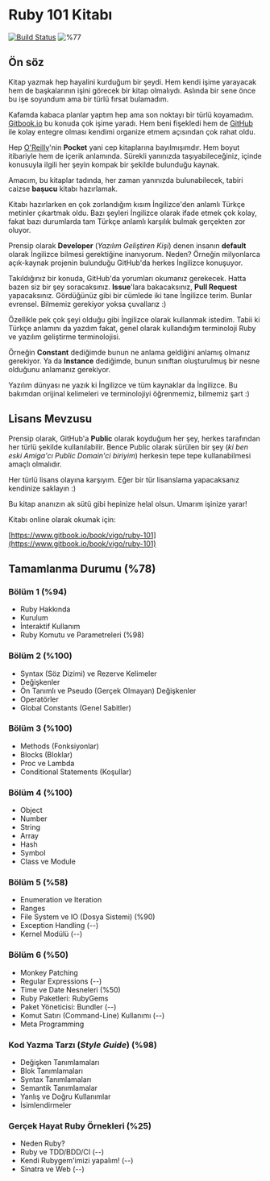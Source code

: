# Ruby 101 Kitabı

[![Build Status](https://www.gitbook.com/button/status/book/vigo/ruby-101)](https://www.gitbook.io/book/vigo/ruby-101/activity) ![%77](http://progressed.io/bar/77?title=genel "Genel Tamamlanma %77")

## Ön söz

Kitap yazmak hep hayalini kurduğum bir şeydi. Hem kendi işime yarayacak hem de başkalarının işini görecek bir kitap olmalıydı. Aslında bir sene önce bu işe soyundum ama bir türlü fırsat bulamadım.

Kafamda kabaca planlar yaptım hep ama son noktayı bir türlü koyamadım. [Gitbook.io](http://gitbook.io) bu konuda çok işime yaradı. Hem beni fişekledi hem de [GitHub](http://github.com) ile kolay entegre olması kendimi organize etmem açısından çok rahat oldu.

Hep [O'Reilly](http://www.oreilly.com/)'nin **Pocket** yani cep kitaplarına bayılmışımdır. Hem boyut itibariyle hem de içerik anlamında. Sürekli yanınızda taşıyabileceğiniz, içinde konusuyla ilgili her şeyin kompak bir şekilde bulunduğu kaynak.

Amacım, bu kitaplar tadında, her zaman yanınızda bulunabilecek, tabiri caizse **başucu** kitabı hazırlamak.

Kitabı hazırlarken en çok zorlandığım kısım İngilizce'den anlamlı Türkçe metinler çıkartmak oldu. Bazı şeyleri İngilizce olarak ifade etmek çok kolay, fakat bazı durumlarda tam Türkçe anlamlı karşılık bulmak gerçekten zor oluyor.

Prensip olarak **Developer** (_Yazılım Geliştiren Kişi_) denen insanın **default** olarak İngilizce bilmesi gerektiğine inanıyorum. Neden? Örneğin milyonlarca açık-kaynak projenin bulunduğu GitHub'da herkes İngilizce konuşuyor.

Takıldığınız bir konuda, GitHub'da yorumları okumanız gerekecek. Hatta bazen siz bir şey soracaksınız. **Issue**'lara bakacaksınız, **Pull Request** yapacaksınız. Gördüğünüz gibi bir cümlede iki tane İngilizce terim. Bunlar evrensel. Bilmemiz gerekiyor yoksa çuvallarız :)

Özellikle pek çok şeyi olduğu gibi İngilizce olarak kullanmak istedim. Tabii ki Türkçe anlamını da yazdım fakat, genel olarak kullandığım terminoloji Ruby ve yazılım geliştirme terminolojisi.

Örneğin **Constant** dediğimde bunun ne anlama geldiğini anlamış olmanız gerekiyor. Ya da **Instance** dediğimde, bunun sınıftan oluşturulmuş bir nesne olduğunu anlamanız gerekiyor.

Yazılım dünyası ne yazık ki İngilizce ve tüm kaynaklar da İngilizce. Bu bakımdan orijinal kelimeleri ve terminolojiyi öğrenmemiz, bilmemiz şart :)

## Lisans Mevzusu

Prensip olarak, GitHub'a **Public** olarak koyduğum her şey, herkes tarafından her türlü şekilde kullanılabilir. Bence Public olarak sürülen bir şey (_ki ben eski Amiga'cı Public Domain'ci biriyim_) herkesin tepe tepe kullanabilmesi amaçlı olmalıdır.

Her türlü lisans olayına karşıyım. Eğer bir tür lisanslama yapacaksanız kendinize saklayın :)

Bu kitap ananızın ak sütü gibi hepinize helal olsun. Umarım işinize yarar!

Kitabı online olarak okumak için:

[https://www.gitbook.io/book/vigo/ruby-101](https://www.gitbook.io/book/vigo/ruby-101)


## Tamamlanma Durumu (%78)

### Bölüm 1 (%94)

* Ruby Hakkında
* Kurulum
* İnteraktif Kullanım
* Ruby Komutu ve Parametreleri (%98)

### Bölüm 2 (%100)

* Syntax (Söz Dizimi) ve Rezerve Kelimeler
* Değişkenler
* Ön Tanımlı ve Pseudo (Gerçek Olmayan) Değişkenler
* Operatörler
* Global Constants (Genel Sabitler)

### Bölüm 3 (%100)

* Methods (Fonksiyonlar)
* Blocks (Bloklar)
* Proc ve Lambda
* Conditional Statements (Koşullar)

### Bölüm 4 (%100)

* Object
* Number
* String
* Array
* Hash
* Symbol
* Class ve Module

### Bölüm 5 (%58)

* Enumeration ve Iteration
* Ranges
* File System ve IO (Dosya Sistemi) (%90)
* Exception Handling (--)
* Kernel Modülü (--)

### Bölüm 6 (%50)

* Monkey Patching
* Regular Expressions (--)
* Time ve Date Nesneleri (%50)
* Ruby Paketleri: RubyGems
* Paket Yöneticisi: Bundler (--)
* Komut Satırı (Command-Line) Kullanımı (--)
* Meta Programming

### Kod Yazma Tarzı (_Style Guide_) (%98)

* Değişken Tanımlamaları
* Blok Tanımlamaları
* Syntax Tanımlamaları
* Semantik Tanımlamalar
* Yanlış ve Doğru Kullanımlar
* İsimlendirmeler

### Gerçek Hayat Ruby Örnekleri (%25)

* Neden Ruby?
* Ruby ve TDD/BDD/CI (--)
* Kendi Rubygem'imizi yapalım! (--)
* Sinatra ve Web (--)
